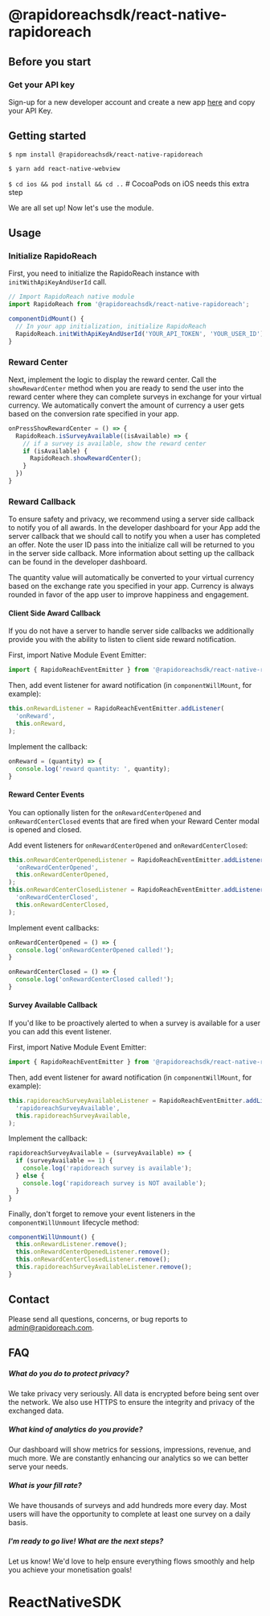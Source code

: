# @rapidoreachsdk/react-native-rapidoreach

## Before you start

### Get your API key

Sign-up for a new developer account and create a new app [here](https://rapidoreach.com/developer/apps) and copy your API Key.

## Getting started

`$ npm install @rapidoreachsdk/react-native-rapidoreach`

`$ yarn add react-native-webview`

`$ cd ios && pod install && cd ..` # CocoaPods on iOS needs this extra step

We are all set up! Now let's use the module.

## Usage

### Initialize RapidoReach
First, you need to initialize the RapidoReach instance with `initWithApiKeyAndUserId` call.
```javascript
// Import RapidoReach native module
import RapidoReach from '@rapidoreachsdk/react-native-rapidoreach';

componentDidMount() {
  // In your app initialization, initialize RapidoReach
  RapidoReach.initWithApiKeyAndUserId('YOUR_API_TOKEN', 'YOUR_USER_ID');
}
```

### Reward Center
Next, implement the logic to display the reward center. Call the `showRewardCenter` method when you are ready to send the user into the reward center where they can complete surveys in exchange for your virtual currency. We automatically convert the amount of currency a user gets based on the conversion rate specified in your app.

```javascript
onPressShowRewardCenter = () => {
  RapidoReach.isSurveyAvailable((isAvailable) => {
    // if a survey is available, show the reward center
    if (isAvailable) {
      RapidoReach.showRewardCenter();
    }
  })
}
```

### Reward Callback

To ensure safety and privacy, we recommend using a server side callback to notify you of all awards. In the developer dashboard for your App add the server callback that we should call to notify you when a user has completed an offer. Note the user ID pass into the initialize call will be returned to you in the server side callback. More information about setting up the callback can be found in the developer dashboard.

The quantity value will automatically be converted to your virtual currency based on the exchange rate you specified in your app. Currency is always rounded in favor of the app user to improve happiness and engagement.

#### Client Side Award Callback

If you do not have a server to handle server side callbacks we additionally provide you with the ability to listen to client side reward notification. 

First, import Native Module Event Emitter:
```javascript
import { RapidoReachEventEmitter } from '@rapidoreachsdk/react-native-rapidoreach';
```

Then, add event listener for award notification (in `componentWillMount`, for example):
```javascript
this.onRewardListener = RapidoReachEventEmitter.addListener(
  'onReward',
  this.onReward,
);
```

Implement the callback:
```javascript
onReward = (quantity) => {
  console.log('reward quantity: ', quantity);
}
```

#### Reward Center Events

You can optionally listen for the `onRewardCenterOpened` and `onRewardCenterClosed` events that are fired when your Reward Center modal is opened and closed.

Add event listeners for `onRewardCenterOpened` and `onRewardCenterClosed`:

```javascript
this.onRewardCenterOpenedListener = RapidoReachEventEmitter.addListener(
  'onRewardCenterOpened',
  this.onRewardCenterOpened,
);
this.onRewardCenterClosedListener = RapidoReachEventEmitter.addListener(
  'onRewardCenterClosed',
  this.onRewardCenterClosed,
);
```

Implement event callbacks:
```javascript
onRewardCenterOpened = () => {
  console.log('onRewardCenterOpened called!');
}

onRewardCenterClosed = () => {
  console.log('onRewardCenterClosed called!');
}
```

#### Survey Available Callback

If you'd like to be proactively alerted to when a survey is available for a user you can add this event listener. 

First, import Native Module Event Emitter:
```javascript
import { RapidoReachEventEmitter } from '@rapidoreachsdk/react-native-rapidoreach';
```

Then, add event listener for award notification (in `componentWillMount`, for example):
```javascript
this.rapidoreachSurveyAvailableListener = RapidoReachEventEmitter.addListener(
  'rapidoreachSurveyAvailable',
  this.rapidoreachSurveyAvailable,
);
```

Implement the callback:
```javascript
rapidoreachSurveyAvailable = (surveyAvailable) => {
  if (surveyAvailable == 1) {
    console.log('rapidoreach survey is available');
  } else {
    console.log('rapidoreach survey is NOT available');
  }
}
```

Finally, don't forget to remove your event listeners in the `componentWillUnmount` lifecycle method:
```javascript
componentWillUnmount() {
  this.onRewardListener.remove();
  this.onRewardCenterOpenedListener.remove();
  this.onRewardCenterClosedListener.remove();
  this.rapidoreachSurveyAvailableListener.remove();
}
```

## Contact
Please send all questions, concerns, or bug reports to admin@rapidoreach.com.

## FAQ
##### What do you do to protect privacy?
We take privacy very seriously. All data is encrypted before being sent over the network. We also use HTTPS to ensure the integrity and privacy of the exchanged data.

##### What kind of analytics do you provide?

Our dashboard will show metrics for sessions, impressions, revenue, and much more. We are constantly enhancing our analytics so we can better serve your needs.

##### What is your fill rate?

We have thousands of surveys and add hundreds more every day. Most users will have the opportunity to complete at least one survey on a daily basis.

##### I'm ready to go live! What are the next steps?

Let us know! We'd love to help ensure everything flows smoothly and help you achieve your monetisation goals!
# ReactNativeSDK
